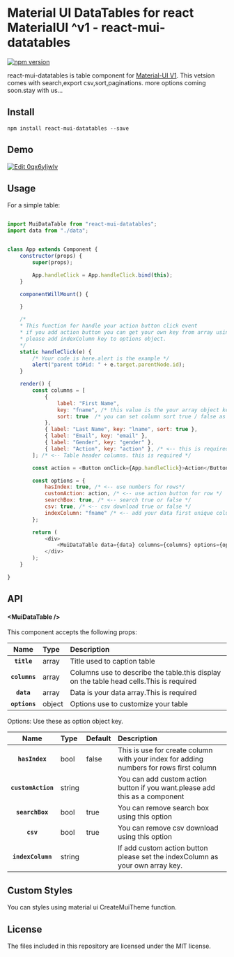 # Material UI DataTables for react MaterialUI ^v1 - react-mui-datatables

[![npm version](https://badge.fury.io/js/react-mui-datatables.svg)](https://badge.fury.io/js/react-mui-datatables)

react-mui-datatables is table component for [Material-UI V1](https://www.material-ui.com). This vetsion comes with search,export csv,sort,paginations. more options coming soon.stay with us...


## Install

`npm install react-mui-datatables --save`

## Demo

[![Edit 0qx6yljwlv](https://codesandbox.io/static/img/play-codesandbox.svg)](https://codesandbox.io/s/0qx6yljwlv)

## Usage

For a simple table:

```js

import MuiDataTable from "react-mui-datatables";
import data from "./data";


class App extends Component {
    constructor(props) {
        super(props);

        App.handleClick = App.handleClick.bind(this);
    }

    componentWillMount() {

    }

    /*
    * This function for handle your action button click event 
    * if you add action button you can get your own key from array using below command
    * please add indexColumn key to options object.
    */
    static handleClick(e) {
        /* Your code is here.alert is the example */
        alert("parent td#id: " + e.target.parentNode.id);
    }

    render() {
        const columns = [
            { 
                label: "First Name", 
                key: "fname", /* this value is the your array object key.if you did't add this table is not working */
                sort: true  /* you can set column sort true / false as your own */
            },
            { label: "Last Name", key: "lname", sort: true },
            { label: "Email", key: "email" },
            { label: "Gender", key: "gender" },
            { label: "Action", key: "action" }, /* <-- this is required if you using customAction */
        ]; /* <-- Table header columns. this is required */

        const action = <Button onClick={App.handleClick}>Action</Button>; /* <-- action button */

        const options = {
            hasIndex: true, /* <-- use numbers for rows*/
            customAction: action, /* <-- use action button for row */
            searchBox: true, /* <-- search true or false */
            csv: true, /* <-- csv download true or false */
            indexColumn: "fname" /* <-- add your data first unique column name for this like _id, i used fname because i don't have a _id field in my array */
        };

        return (
            <div>
                <MuiDataTable data={data} columns={columns} options={options} title={"User Data"} />
            </div>
        );
    }

}
```

## API


#### &lt;MuiDataTable />

This component accepts the following props:

|Name|Type|Description
|:--:|:-----|:-----|
|**`title`**|array|Title used to caption table
|**`columns`**|array|Columns use to describe the table.this display on the table head cells.This is required
|**`data`**|array|Data is your data array.This is required
|**`options`**|object|Options use to customize your table

Options:
Use these as option object key.

|Name|Type|Default|Description
|:--:|:-----|:--|:-----|
|**`hasIndex`**|bool|false|This is use for create column with your index for adding numbers for rows first column
|**`customAction`**|string||You can add custom action button if you want.please add this as a component
|**`searchBox`**|bool|true|You can remove search box using this option
|**`csv`**|bool|true|You can remove csv download using this option
|**`indexColumn`**|string||If add custom action button please set the indexColumn as your own array key. 

## Custom Styles
You can styles using material ui CreateMuiTheme function.


## License
The files included in this repository are licensed under the MIT license.
